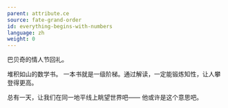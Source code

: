 ```yaml
---
parent: attribute.ce
source: fate-grand-order
id: everything-begins-with-numbers
language: zh
weight: 0
---
```


巴贝奇的情人节回礼。

堆积如山的数学书。
一本书就是一级阶梯。通过解读，一定能锻炼知性，让人攀登得更高。

总有一天，让我们在同一地平线上眺望世界吧——
他或许是这个意思吧。
